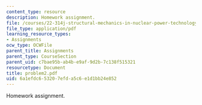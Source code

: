 ```yaml
---
content_type: resource
description: Homework assignment.
file: /courses/22-314j-structural-mechanics-in-nuclear-power-technology-fall-2006/6a1efdc653207efda5c6e1d1bb24e852_problem2.pdf
file_type: application/pdf
learning_resource_types:
- Assignments
ocw_type: OCWFile
parent_title: Assignments
parent_type: CourseSection
parent_uid: c7bae95b-ab4b-e9af-9d2b-7c138f515321
resourcetype: Document
title: problem2.pdf
uid: 6a1efdc6-5320-7efd-a5c6-e1d1bb24e852
---
```

Homework assignment.